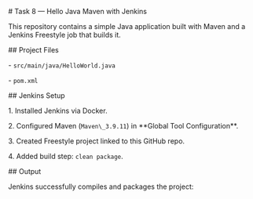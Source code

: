 \# Task 8 — Hello Java Maven with Jenkins



This repository contains a simple Java application built with Maven and a Jenkins Freestyle job that builds it.



\## Project Files

\- `src/main/java/HelloWorld.java`

\- `pom.xml`



\## Jenkins Setup

1\. Installed Jenkins via Docker.

2\. Configured Maven (`Maven\_3.9.11`) in \*\*Global Tool Configuration\*\*.

3\. Created Freestyle project linked to this GitHub repo.

4\. Added build step: `clean package`.



\## Output

Jenkins successfully compiles and packages the project:





